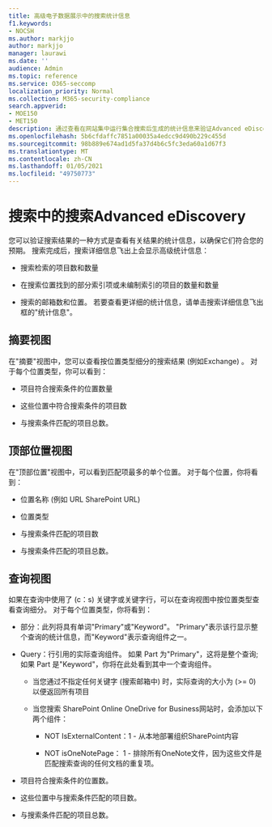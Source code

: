 ```yaml
---
title: 高级电子数据展示中的搜索统计信息
f1.keywords:
- NOCSH
ms.author: markjjo
author: markjjo
manager: laurawi
ms.date: ''
audience: Admin
ms.topic: reference
ms.service: O365-seccomp
localization_priority: Normal
ms.collection: M365-security-compliance
search.appverid:
- MOE150
- MET150
description: 通过查看在网站集中运行集合搜索后生成的统计信息来验证Advanced eDiscovery。
ms.openlocfilehash: 5b6cfdaffc7851a00035a4edcc9d490b229c455d
ms.sourcegitcommit: 98b889e674ad1d5fa37d4b6c5fc3eda60a1d67f3
ms.translationtype: MT
ms.contentlocale: zh-CN
ms.lasthandoff: 01/05/2021
ms.locfileid: "49750773"
---
```

# <a name="search-statistics-in-advanced-ediscovery"></a>搜索中的搜索Advanced eDiscovery

您可以验证搜索结果的一种方式是查看有关结果的统计信息，以确保它们符合您的预期。 搜索完成后，搜索详细信息飞出上会显示高级统计信息：

- 搜索检索的项目数和数量

- 在搜索位置找到的部分索引项或未编制索引的项目的数量和数量

- 搜索的邮箱数和位置。
若要查看更详细的统计信息，请单击搜索详细信息飞出框的"统计信息"。

## <a name="summary-view"></a>摘要视图

在"摘要"视图中，您可以查看按位置类型细分的搜索结果 (例如Exchange) 。 对于每个位置类型，你可以看到：

- 项目符合搜索条件的位置数量

- 这些位置中符合搜索条件的项目数

- 与搜索条件匹配的项目总数。

## <a name="top-locations-view"></a>顶部位置视图

在"顶部位置"视图中，可以看到匹配项最多的单个位置。 对于每个位置，你将看到：

- 位置名称 (例如 URL SharePoint URL) 

- 位置类型

- 与搜索条件匹配的项目数

- 与搜索条件匹配的项目总数。

## <a name="queries-view"></a>查询视图

如果在查询中使用了 (c：s) 关键字或关键字行，可以在查询视图中按位置类型查看查询细分。 对于每个位置类型，你将看到：

- 部分：此列将具有单词"Primary"或"Keyword"。 "Primary"表示该行显示整个查询的统计信息，而"Keyword"表示查询组件之一。

- Query：行引用的实际查询组件。 如果 Part 为"Primary"，这将是整个查询;如果 Part 是"Keyword"，你将在此处看到其中一个查询组件。
  
  - 当您通过不指定任何关键字 (搜索邮箱中) 时，实际查询的大小为 (>= 0) 以便返回所有项目
  
  - 当您搜索 SharePoint Online OneDrive for Business网站时，会添加以下两个组件：
    
    - NOT IsExternalContent：1 - 从本地部署组织SharePoint内容
    
    - NOT isOneNotePage： 1 - 排除所有OneNote文件，因为这些文件是匹配搜索查询的任何文档的重复项。

- 项目符合搜索条件的位置数。

- 这些位置中与搜索条件匹配的项目数。

- 与搜索条件匹配的项目总数。
